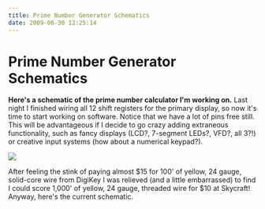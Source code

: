```yaml
---
title: Prime Number Generator Schematics
date: 2009-06-30 12:25:14
---
```


# Prime Number Generator Schematics

__Here's a schematic of the prime number calculator I'm working on.__ Last night I finished wiring all 12 shift registers for the primary display, so now it's time to start working on software. Notice that we have a lot of pins free still. This will be advantageous if I decide to go crazy adding extraneous functionality, such as fancy displays (LCD?, 7-segment LEDs?, VFD?, all 3?!) or creative input systems (how about a numerical keypad?).

<div class="text-center">

[![](https://swharden.com/static/2009/06/30/text5130_thumb.jpg)](https://swharden.com/static/2009/06/30/text5130.png)

</div>

After feeling the stink of paying almost $15 for 100' of yellow, 24 gauge, solid-core wire from DigiKey I was relieved (and a little embarrassed) to find I could score 1,000' of yellow, 24 gauge, threaded wire for $10 at Skycraft! Anyway, here's the current schematic.

